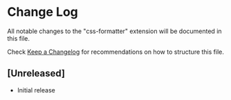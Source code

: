# Change Log

All notable changes to the "css-formatter" extension will be documented in this file.

Check [Keep a Changelog](http://keepachangelog.com/) for recommendations on how to structure this file.

## [Unreleased]

- Initial release